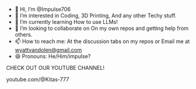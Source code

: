 - 👋 Hi, I’m @Impulse706
- 👀 I’m interested in Coding, 3D Printing, And any other Techy stuff.
- 🌱 I’m currently learning How to use LLMs!
- 💞️ I’m looking to collaborate on On my own repos and getting help from others.
- 📫 How to reach me: At the discussion tabs on my repos or Email me at wyattvandolen@gmail.com
- 😄 Pronouns: He/Him/impulse?

CHECK OUT OUR YOUTUBE CHANNEL!

youtube.com/@Kitas-777

